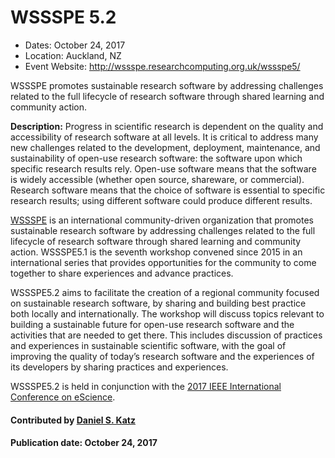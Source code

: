 
# WSSSPE 5.2

- Dates: October 24, 2017
- Location: Auckland, NZ
- Event Website: http://wssspe.researchcomputing.org.uk/wssspe5/

WSSSPE promotes sustainable research software by addressing challenges related to the full lifecycle of research software through shared learning and community action.

**Description:**  Progress in scientific research is dependent on the quality and accessibility of research software at all levels. It is critical to address many new challenges related to the development, deployment, maintenance, and sustainability of open-use research software: the software upon which specific research results rely. Open-use software means that the software is widely accessible (whether open source, shareware, or commercial). Research software means that the choice of software is essential to specific research results; using different software could produce different results.

[WSSSPE](http://wssspe.researchcomputing.org.uk) is an international community-driven organization that promotes sustainable research software by addressing challenges related to the full lifecycle of research software through shared learning and community action. WSSSPE5.1 is the seventh workshop convened since 2015 in an international series that provides opportunities for the community to come together to share experiences and advance practices.

WSSSPE5.2 aims to facilitate the creation of a regional community focused on sustainable research software, by sharing and building best practice both locally and internationally. The workshop will discuss topics relevant to building a sustainable future for open-use research software and the activities that are needed to get there. This includes discussion of practices and experiences in sustainable scientific software, with the goal of improving the quality of today’s research software and the experiences of its developers by sharing practices and experiences.

WSSSPE5.2 is held in conjunction with the [2017 IEEE International Conference on eScience](http://escience2017.org.nz).

#### Contributed by [Daniel S. Katz](https://github.com/danielskatz "Daniel S. Katz GitHub Profile")

#### Publication date: October 24, 2017

<!---
Publish: yes
Categories: development, collaboration
Topics: software engineering, projects and organizations
Tags: conference
Level: 2
Prerequisites: default
Aggregate: none
--->
